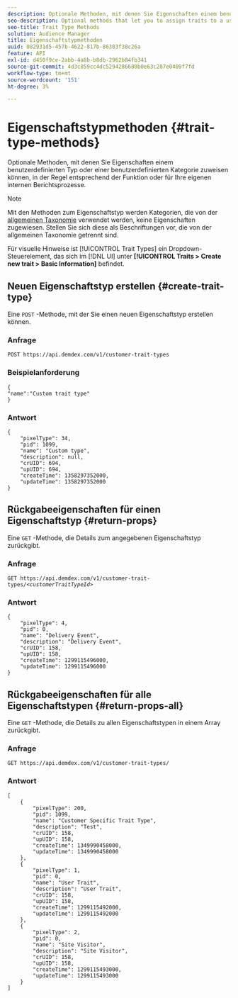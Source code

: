 ```yaml
---
description: Optionale Methoden, mit denen Sie Eigenschaften einem benutzerdefinierten Typ oder einer benutzerdefinierten Kategorie zuweisen können, in der Regel entsprechend der Funktion oder für Ihre eigenen internen Berichtsprozesse.
seo-description: Optional methods that let you to assign traits to a user-defined type or category, usually according to function or for your own internal reporting processes.
seo-title: Trait Type Methods
solution: Audience Manager
title: Eigenschaftstypmethoden
uuid: 082931d5-457b-4622-817b-86303f38c26a
feature: API
exl-id: d450f9ce-2abb-4a8b-b8db-2962b84fb341
source-git-commit: 4d3c859cc4dc5294286680b0e63c287e0409f7fd
workflow-type: tm+mt
source-wordcount: '151'
ht-degree: 3%

---
```


# Eigenschaftstypmethoden {#trait-type-methods}

Optionale Methoden, mit denen Sie Eigenschaften einem benutzerdefinierten Typ oder einer benutzerdefinierten Kategorie zuweisen können, in der Regel entsprechend der Funktion oder für Ihre eigenen internen Berichtsprozesse.

<!-- c_rest_api_trait_types_intro.xml -->

>[!NOTE]
>
>Mit den Methoden zum Eigenschaftstyp werden Kategorien, die von der [allgemeinen Taxonomie](../../api/rest-api-main/aam-api-taxonomy.md#taxonomic-api-methods) verwendet werden, keine Eigenschaften zugewiesen. Stellen Sie sich diese als Beschriftungen vor, die von der allgemeinen Taxonomie getrennt sind.

Für visuelle Hinweise ist [!UICONTROL Trait Types] ein Dropdown-Steuerelement, das sich im [!DNL UI] unter **[!UICONTROL Traits > Create new trait > Basic Information]** befindet.

## Neuen Eigenschaftstyp erstellen {#create-trait-type}

Eine `POST` -Methode, mit der Sie einen neuen Eigenschaftstyp erstellen können.

<!-- r_rest_api_create_trait_type.xml -->

### Anfrage

`POST https://api.demdex.com/v1/customer-trait-types`

### Beispielanforderung

```
{
"name":"Custom trait type"
}
```

### Antwort

```
{
    "pixelType": 34,
    "pid": 1099,
    "name": "Custom type",
    "description": null,
    "crUID": 694,
    "upUID": 694,
    "createTime": 1358297352000,
    "updateTime": 1358297352000
}
```

## Rückgabeeigenschaften für einen Eigenschaftstyp {#return-props}

Eine `GET` -Methode, die Details zum angegebenen Eigenschaftstyp zurückgibt.

<!-- r_rest_api_get_trait_type.xml -->

### Anfrage

`GET https://api.demdex.com/v1/customer-trait-types/`*`<customerTraitTypeId>`*

### Antwort

```
{
    "pixelType": 4,
    "pid": 0,
    "name": "Delivery Event",
    "description": "Delivery Event",
    "crUID": 158,
    "upUID": 158,
    "createTime": 1299115496000,
    "updateTime": 1299115496000
}
```

## Rückgabeeigenschaften für alle Eigenschaftstypen {#return-props-all}

Eine `GET` -Methode, die Details zu allen Eigenschaftstypen in einem Array zurückgibt.

<!-- r_rest_api_get_trait_types.xml -->

### Anfrage

`GET https://api.demdex.com/v1/customer-trait-types/`

### Antwort

```
[
    {
        "pixelType": 200,
        "pid": 1099,
        "name": "Customer Specific Trait Type",
        "description": "Test",
        "crUID": 158,
        "upUID": 158,
        "createTime": 1349990458000,
        "updateTime": 1349990458000
    },
    {
        "pixelType": 1,
        "pid": 0,
        "name": "User Trait",
        "description": "User Trait",
        "crUID": 158,
        "upUID": 158,
        "createTime": 1299115492000,
        "updateTime": 1299115492000
    },
    {
        "pixelType": 2,
        "pid": 0,
        "name": "Site Visitor",
        "description": "Site Visitor",
        "crUID": 158,
        "upUID": 158,
        "createTime": 1299115493000,
        "updateTime": 1299115493000
    }
]
```
